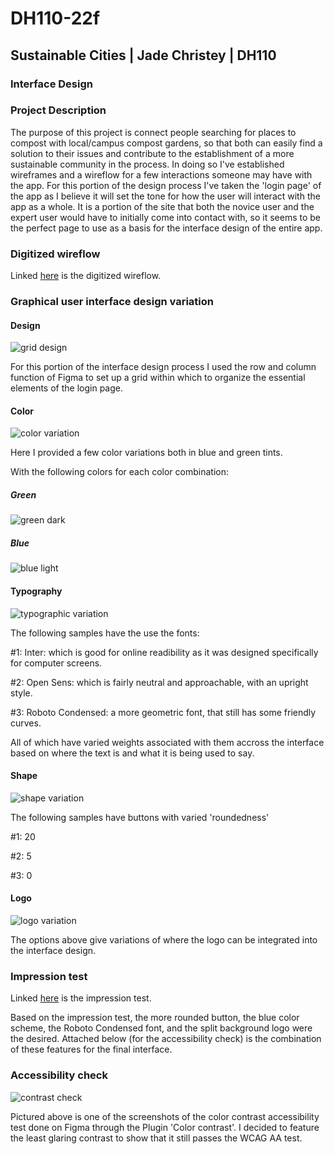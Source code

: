 # DH110-22f

## Sustainable Cities | Jade Christey | DH110

### Interface Design

### Project Description
The purpose of this project is connect people searching for places to compost with local/campus compost gardens, so that both can easily find a solution to their issues and contribute to the establishment of a more sustainable community in the process. In doing so I've established wireframes and a wireflow for a few interactions someone may have with the app. For this portion of the design process I've taken the 'login page' of the app as I believe it will set the tone for how the user will interact with the app as a whole. It is a portion of the site that both the novice user and the expert user would have to initially come into contact with, so it seems to be the perfect page to use as a basis for the interface design of the entire app. 

### Digitized wireflow

Linked [here](https://www.figma.com/file/f2Urjg6UhsWW1nYqiuRrfu/Low-Fidelity-Prototype-(Copy)?t=N67ptB3BXJd7i2wc-1) is the digitized wireflow. 

### Graphical user interface design variation 

#### Design
![grid design](layout.png)

For this portion of the interface design process I used the row and column function of Figma to set up a grid within which to organize the essential elements of the login page. 

#### Color
![color variation](color.png)

Here I provided a few color variations both in blue and green tints. 

With the following colors for each color combination: 

##### Green
![green dark](green2.png)

##### Blue
![blue light](blue1.png)

#### Typography
![typographic variation](font.png)

The following samples have the use the fonts: 

#1: Inter: which is good for online readibility as it was designed specifically for computer screens. 

#2: Open Sens: which is fairly neutral and approachable, with an upright style. 

#3: Roboto Condensed: a more geometric font, that still has some friendly curves. 

All of which have varied weights associated with them accross the interface based on where the text is and what it is being used to say. 

#### Shape 
![shape variation](shape.png)

The following samples have buttons with varied 'roundedness'

#1: 20

#2: 5

#3: 0

#### Logo 
![logo variation](logo.png)

The options above give variations of where the logo can be integrated into the interface design. 

### Impression test

Linked [here](https://drive.google.com/drive/folders/1ok9FVkqj3L5891vNIX8O9tQquJb2ofZJ?usp=share_link) is the impression test. 

Based on the impression test, the more rounded button, the blue color scheme, the Roboto Condensed font, and the split background logo were the desired. Attached below (for the accessibility check) is the combination of these features for the final interface. 

### Accessibility check

![contrast check](contrast3.png)

Pictured above is one of the screenshots of the color contrast accessibility test done on Figma through the Plugin 'Color contrast'. I decided to feature the least glaring contrast to show that it still passes the WCAG AA test. 
